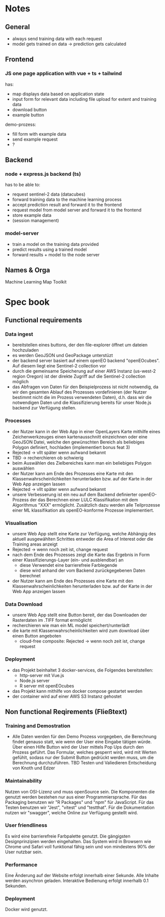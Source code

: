 # Notes

## General

- always send training data with each request
- model gets trained on data -> prediction gets calculated

## Frontend

### **JS one page application with vue + ts + tailwind**

has:
- map displays data based on application state
- input form for relevant data including file upload for extent and training data
- download button
- example button

demo-prozess:
- fill form with example data
- send example request
- ?

## Backend

### **node + express.js backend (ts)**

has to be able to:
- request sentinel-2 data (datacubes)
- forward training data to the machine learning process
- accept prediction result and forward it to the frontend
- request model from model server and forward it to the frontend
- store example data
- (session management)

### model-server

- train a model on the training data provided
- predict results using a trained model
- forward results + model to the node server

## Names & Orga

Machine
Learning
Map
Toolkit


# Spec book

## Functional requirements

### Data ingest

- bereitstellen eines buttons, der den file-explorer öffnet um dateien hochzuladen
- es werden GeoJSON und GeoPackage unterstüzt
- der backend server basiert auf einem openEO backend "openEOcubes". Auf diesem liegt eine Sentinel-2 collection vor
- durch die gemeinsame Speicherung auf einer AWS Instanz (us-west-2 region Oregon) ist der direkte Zugriff auf die Sentinel-2 collection möglich
- das Abfragen von Daten für den Beispielprozess ist nicht notwendig, da wir den gesamten Ablauf des Prozesses vordefinieren (der Nutzer bestimmt nicht die im Prozess verwendeten Daten), d.h. dass wir die notwendigen Daten und die Klassifizierung bereits für unser Node.js backend zur Verfügung stellen.

### Processes


- der Nutzer kann in der Web App in einer OpenLayers Karte mithilfe eines Zeichenwerkzeuges einen kartenausschnitt einzeichnen oder eine GeoJSON Datei, welche den gewünschten Bereich als beliebiges Polygon definiert, hochladen (implementiert bonus feat 3)
- Rejected -> vllt später wenn aufwand bekannt
- TBD -> recherchieren ob schwierig
- beim Auswählen des Zielbereiches kann man ein beliebiges Polygon auswählen
- der Nutzer kann am Ende des Prozesses eine Karte mit den Klassenwahrscheinlichkeiten herunterladen bzw. auf der Karte in der Web App anzeigen lassen
- Rejected -> vllt später wenn aufwand bekannt
- unsere Verbesserung ist ein neu auf dem Backend definierter openEO-Prozess der das Berechnen einer LULC Klassifikation mit dem Algorithmus "XXX" ermöglicht. Zusätzlich dazu werden alle Teilprozesse einer ML klassifikation als openEO-konforme Prozesse implementiert.

### Visualisation

- unsere Web App stellt eine Karte zur Verfügung, welche Abhängig des aktuell ausgewählten Schrittes entweder die Area of Interest oder die Training areas anzeigt
- Rejected -> wenn noch zeit ist, change request
- nach dem Ende des Prozesses zeigt die Karte das Ergebnis in Form einer Klassifizierungs-Layer (ein- und ausblendbar) an
    - diese Verwendet eine barrierefreie Farblegende
    - diese wird anhand der vom Backend zurückgegebenen Daten berechnet
- der Nutzer kann am Ende des Prozesses eine Karte mit den Klassenwahrscheinlichkeiten herunterladen bzw. auf der Karte in der Web App anzeigen lassen

### Data Download

- unsere Web App stellt eine Button bereit, der das Downloaden der Rasterdaten im .TIFF format ermöglicht
- recherchieren wie man ein ML model speichert/runterlädt
- die karte mit Klassenwahrscheinlichkeiten wird zum download über einen Button angeboten
    - cloud-free composite: Rejected -> wenn noch zeit ist, change request

### Deployment

- das Projekt beinhaltet 3 docker-services, die Folgendes bereitstellen:
    - http-server mit Vue.js
    - Node.js server
    - R server mit openEOcubes
- das Projekt kann mithilfe von docker compose gestartet werden
- der container wird auf einer AWS S3 Instanz gehostet

## Non functional Reqirements (Fließtext)

### Training and Demostration
- Alle Daten werden für den Demo Prozess vorgegeben, die Berechnung findet genauso statt, wie wenn der User eine Eingabe tätigen würde. Über einen Hilfe Button wird der User mittels Pop Ups durch den Prozess geführt. Das Formular, welches gesperrt wird, wird mit Werten gefühlt, sodass nur der Submit Button gedrückt werden muss, um die Berechnung durchzuführen.
TBD Testen und Valiedieren Entscheidung von Knoth und Edzer

### Maintainability
Nutzen von OSI-Lizenz und muss openSource sein.
Die Komponenten die genutzt werden bestehen nur aus einer Programmiersprache. Für das Packaging benutzen wir "R Packages" und "npm" für JavaScript.
Für das Testen benutzen wir "Jest", "vitest" und "testthat". 
Für die Dokumentation nutzen wir "swagger", welche Online zur Verfügung gestellt wird. 


### User friendliness
Es wird eine barrierefreie Farbpalette genutzt. Die gängigsten Designprinzipien werden eingehalten. Das System wird in Browsern wie Chrome und Safari voll funktional fähig sein und von mindestens 90% der User nutzbar sein.


### Performance
Eine Änderung auf der Website erfolgt innerhalb einer Sekunde. Alle Inhalte werden asynchron geladen. Interaktive Bedienung erfolgt innerhalb 0.1 Sekunden.

### Deployment
Docker wird genutzt.